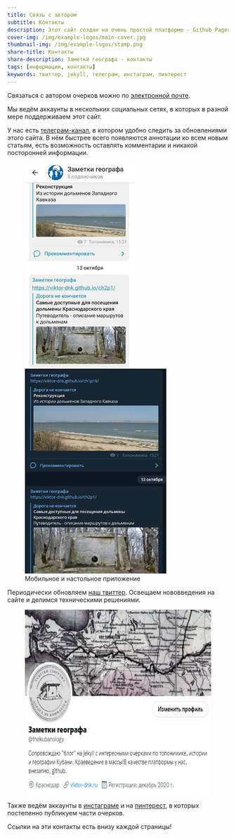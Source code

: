 ```yaml
---
title: Связь с автором
subtitle: Контакты
description: Этот сайт создан на очень простой платформе - Github Pages. В основе здесь статический движок jekyll. Эта комбинация накладывает достаточно ограничений, но также даёт некоторые приемущества (особенно для небольших некомерческих проектов).
cover-img: /img/example-logos/main-cover.jpg
thumbnail-img: /img/example-logos/stamp.png
share-title: Контакты
share-description: Заметки географа - контакты
tags: [информация, контакты]
keywords: твиттер, jekyll, телеграм, инстаграм, пинтерест
---
```

Связаться с автором очерков можно по [электронной почте][0e813381].

Мы ведём аккаунты в нескольких социальных сетях, в которых в разной мере поддерживаем этот сайт.

  [0e813381]: dnk_v@list.ru "Ковешников В.Н."

У нас есть [телеграм-канал][a85077ec], в котором удобно следить за обновлениями этого сайта. В нём быстрее всего появляются аннотации ко всем новым статьям, есть возможность оставлять комментарии и никакой посторонней информации.

<figure>
  <img title="Мобильное приложение" alt="Мобильное приложение" src="/img/info/contacts/tlgrm-screen2.jpg"/> <img title="Настольное приложение" alt="Настольное приложение" src="/img/info/contacts/tlgrm-screen1.jpg"/>
  <figcaption>Мобильное и настольное приложение</figcaption>
</figure>

  [a85077ec]: https://t.me/toponim "Информационный канал в поддержку этого блога"


Периодически обновляем [наш твиттер][10cc463d]. Освещаем нововведения на сайте и делимся техническими решениями.

  [10cc463d]: https://twitter.com/thekubanology "Техническое сопровождение Заметок географа"

<figure>
  <a target="_blank" rel="noopener" title="Наш твиттер" href="https://twitter.com/thekubanology"><img alt="twitter" width="585" height="419" src="/img/info/contacts/twitter.jpg"/></a>
</figure>

Также ведём аккаунты в [инстаграме][45f075bb] и на [пинтерест][3da886e7], в которых постепенно публикуем части очерков.

  [45f075bb]: https://www.instagram.com/thekubanology/ "Заметки географа инстаграм"
  [3da886e7]: https://www.pinterest.ru/thekubanology/ "Заметки географа на сайте Пинтерест"

  Ссылки на эти контакты есть внизу каждой страницы!
